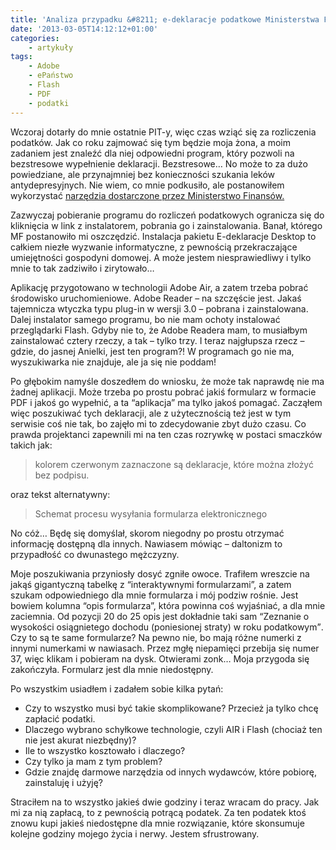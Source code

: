 ```yaml
---
title: 'Analiza przypadku &#8211; e-deklaracje podatkowe Ministerstwa Finansów'
date: '2013-03-05T14:12:12+01:00'
categories:
    - artykuły
tags:
    - Adobe
    - ePaństwo
    - Flash
    - PDF
    - podatki
---
```


Wczoraj dotarły do mnie ostatnie PIT-y, więc czas wziąć się za rozliczenia podatków. Jak co roku zajmować się tym będzie moja żona, a moim zadaniem jest znaleźć dla niej odpowiedni program, który pozwoli na bezstresowe wypełnienie deklaracji. Bezstresowe… No może to za dużo powiedziane, ale przynajmniej bez konieczności szukania leków antydepresyjnych. Nie wiem, co mnie podkusiło, ale postanowiłem wykorzystać [narzędzia dostarczone przez Ministerstwo Finansów.](http://www.finanse.mf.gov.pl/systemy-informatyczne/e-deklaracje)

Zazwyczaj pobieranie programu do rozliczeń podatkowych ogranicza się do kliknięcia w link z instalatorem, pobrania go i zainstalowania. Banał, którego MF postanowiło mi oszczędzić. Instalacja pakietu E-deklaracje Desktop to całkiem niezłe wyzwanie informatyczne, z pewnością przekraczające umiejętności gospodyni domowej. A może jestem niesprawiedliwy i tylko mnie to tak zadziwiło i zirytowało…

Aplikację przygotowano w technologii Adobe Air, a zatem trzeba pobrać środowisko uruchomieniowe. Adobe Reader – na szczęście jest. Jakaś tajemnicza wtyczka typu plug-in w wersji 3.0 – pobrana i zainstalowana. Dalej instalator samego programu, bo nie mam ochoty instalować przeglądarki Flash. Gdyby nie to, że Adobe Readera mam, to musiałbym zainstalować cztery rzeczy, a tak – tylko trzy. I teraz najgłupsza rzecz – gdzie, do jasnej Anielki, jest ten program?! W programach go nie ma, wyszukiwarka nie znajduje, ale ja się nie poddam!

Po głębokim namyśle doszedłem do wniosku, że może tak naprawdę nie ma żadnej aplikacji. Może trzeba po prostu pobrać jakiś formularz w formacie PDF i jakoś go wypełnić, a ta “aplikacja” ma tylko jakoś pomagać. Zacząłem więc poszukiwać tych deklaracji, ale z użytecznością też jest w tym serwisie coś nie tak, bo zajęło mi to zdecydowanie zbyt dużo czasu. Co prawda projektanci zapewnili mi na ten czas rozrywkę w postaci smaczków takich jak:

> kolorem czerwonym zaznaczone są deklaracje, które można złożyć bez podpisu.

oraz tekst alternatywny:

> Schemat procesu wysyłania formularza elektronicznego

No cóż… Będę się domyślał, skorom niegodny po prostu otrzymać informację dostępną dla innych. Nawiasem mówiąc – daltonizm to przypadłość co dwunastego mężczyzny.

Moje poszukiwania przyniosły dosyć zgniłe owoce. Trafiłem wreszcie na jakąś gigantyczną tabelkę z “interaktywnymi formularzami”, a zatem szukam odpowiedniego dla mnie formularza i mój podziw rośnie. Jest bowiem kolumna “opis formularza”, która powinna coś wyjaśniać, a dla mnie zaciemnia. Od pozycji 20 do 25 opis jest dokładnie taki sam <q>Zeznanie o wysokości osiągnietego dochodu (poniesionej straty) w roku podatkowym</q>. Czy to są te same formularze? Na pewno nie, bo mają różne numerki z innymi numerkami w nawiasach. Przez mgłę niepamięci przebija się numer 37, więc klikam i pobieram na dysk. Otwierami zonk… Moja przygoda się zakończyła. Formularz jest dla mnie niedostępny.

Po wszystkim usiadłem i zadałem sobie kilka pytań:

- Czy to wszystko musi być takie skomplikowane? Przecież ja tylko chcę zapłacić podatki.
- Dlaczego wybrano schyłkowe technologie, czyli AIR i Flash (chociaż ten nie jest akurat niezbędny)?
- Ile to wszystko kosztowało i dlaczego?
- Czy tylko ja mam z tym problem?
- Gdzie znajdę darmowe narzędzia od innych wydawców, które pobiorę, zainstaluję i użyję?

Straciłem na to wszystko jakieś dwie godziny i teraz wracam do pracy. Jak mi za nią zapłacą, to z pewnością potrącą podatek. Za ten podatek ktoś znowu kupi jakieś niedostępne dla mnie rozwiązanie, które skonsumuje kolejne godziny mojego życia i nerwy. Jestem sfrustrowany.
